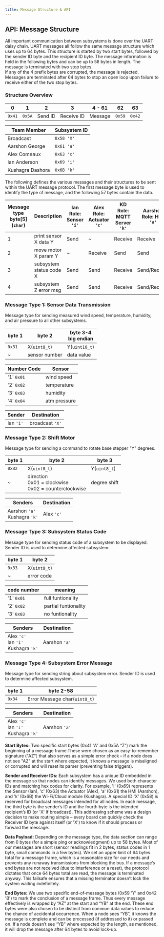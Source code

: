 ```yaml
---
title: Message Structure & API
---
```


## API: Message Structure

All important communication between subsystems is done over the UART daisy chain. UART messages all follow the same message structure which uses up to 64 bytes. This structure is started by two start bytes, followed by the sender ID byte and the recipient ID byte. The message information is held in the following bytes and can be up to 58 bytes in length. The message is terminated with two stop bytes.  
If any of the 4 prefix bytes are corrupted, the message is rejected. Messages are terminated after 64 bytes to stop an open loop upon failure to receive either of the two stop bytes.

### Structure Overview

0    | 1    | 2       | 3          | 4 - 61  | 62   | 63
-----|------|---------|------------|---------|------|---
`0x41` | `0x5A` | Send ID | Receive ID | Message | `0x59` | `0x42`

Team Member      | Subsystem ID
-----------------|--------------
Broadcast        | `0x58 'X'`
Aarshon George   | `0x61 'a'`
Alex Comeaux     | `0x63 'c'`
Ian Anderson     | `0x69 'i'`
Kushagra Dashora | `0x6B 'k'`

The following defines the various messages and their structures to be sent within the UART message protocol. The first message byte is used to identify the type of message, and the following 57 bytes contain the data.

Message type<br>byte[5]<br>(`char`) | Description | Ian<br>Role: Sensor<br>`'i'` | Alex<br>Role: Actuator<br>`'c'` | KD<br>Role: MQTT Server<br>`'k'` | Aarshon<br>Role: HMI<br>`'a'`
---------|---------------------------|---|---|---|---
1 | print sensor X data Y            | Send | ~       | Receive | Receive
2 | move motor X param Y             | ~    | Receive | Send    | Send
3 | subsystem status code X          | Send | Send    | Receive | Send/Receive
4 | subsystem Z error msg            | Send | Send    | Receive | Send/Receive

### **Message Type 1:** Sensor Data Transmission

Message type for sending measured wind speed, temperature, humidity, and air pressure to all other subsystems.

byte 1 | byte 2        | byte 3-4<br>big endian
-------|---------------|------------
`0x31` | X(`uint8_t`)  | Y(`uint16_t`)
~      | sensor number | data value

Number Code | Sensor
------------|------
'1' `0x01`  | wind speed
'2' `0x02`  | temperature
'3' `0x03`  | humidity
'4' `0x04`  | atm pressure

Sender | Destination
---|---
Ian `'i'` | broadcast `'X'`

### **Message Type 2:** Shift Motor

Message type for sending a command to rotate base stepper "Y" degrees.

byte 1 | byte 2       | byte 3
-------|--------------|---
`0x32` | X(`uint8_t`) | Y(`uint8_t`)
~      | direction<br>0x01 = clockwise<br>0x02 = counterclockwise | degree shift

Senders | Destination
---|---
Aarshon `'a'`<br>Kushagra `'k'` | Alex `'c'`

### **Message Type 3:** Subsystem Status Code

Message type for sending status code of a subsystem to be displayed. Sender ID is used to determine affected subsystem.

byte 1 | byte 2
-------|-----------
`0x33` | X(`uint8_t`)
~      | error code

code number | meaning
------------|----------------
'1' `0x01`  | full funtionality
'2' `0x02`  | partial funtionality
'3' `0x03`  | no funtionality

Senders | Destination
---|---
Alex `'c'`<br>Ian `'i'`<br>Kushagra `'k'` | Aarshon `'a'`

### **Message Type 4:** Subsystem Error Message

Message type for sending string about subsystem error. Sender ID is used to determine affected subsystem.

byte 1 | byte 2-58
-------|----------------------------
`0x34` | Error Message char(`uint8_t`)

Senders | Destination
---|---
Alex `'c'`<br>Ian `'i'`<br>Kushagra `'k'` | Aarshon `'a'`

**Start Bytes:** Two specific start bytes (0x41 “A” and 0x5A “Z”) mark the beginning of a message frame.These were chosen as an easy-to-remember signature ("AZ") that also serves as a simple error check – if a node does not see "AZ" at the start where expected, it knows a message is misaligned or corrupted and will reset its parser (preventing false triggers).

**Sender and Receiver IDs:** Each subsystem has a unique ID embedded in the message so that nodes can identify messages. We used both character IDs and matching hex codes for clarity. For example, 'i' (0x69) represents the Sensor (Ian), 'c' (0x63) the Actuator (Alex), 'a' (0x61) the HMI (Aarshon), and 'k' (0x6B) the Wi-Fi/Cloud module (Kushagra). A special ID 'X' (0x58) is reserved for broadcast messages intended for all nodes.
In each message, the third byte is the sender’s ID and the fourth byte is the intended recipient’s ID (or 'X' if broadcast). This addressing scheme was a design decision to make routing simple – every board can quickly check the Receiver ID byte against itself (or 'X') to know if it should process or forward the message.

**Data Payload:** Depending on the message type, the data section can range from 0 bytes (for a simple ping or acknowledgment) up to 58 bytes. Most of our messages are short (sensor readings fit in 2 bytes, status codes in 1 byte, small commands in a few bytes).
We set an upper limit of 64 bytes total for a message frame, which is a reasonable size for our needs and prevents any runaway transmissions from blocking the bus. If a message’s end bytes are not received (due to interference or a reset), the protocol dictates that once 64 bytes total are read, the message is terminated anyway. This failsafe ensures that a missing terminator doesn’t lock the system waiting indefinitely.

**End Bytes:** We use two specific end-of-message bytes (0x59 'Y' and 0x42 'B') to mark the conclusion of a message frame. Thus every message effectively is wrapped by “AZ” at the start and “YB” at the end. These end bytes were also chosen to be distinct from common data values to reduce the chance of accidental occurrence. When a node sees “YB”, it knows the message is complete and can be processed (if addressed to it) or passed on. If a node doesn’t see “YB” where expected by the length, as mentioned, it will drop the message after 64 bytes to avoid lock-up.
